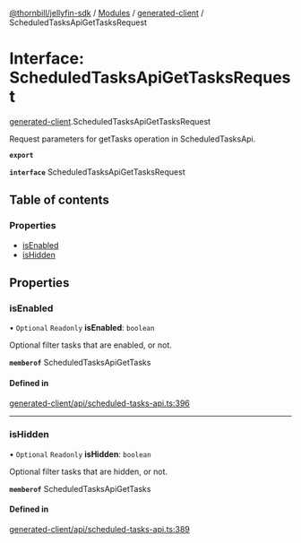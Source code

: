 [@thornbill/jellyfin-sdk](../README.md) / [Modules](../modules.md) / [generated-client](../modules/generated_client.md) / ScheduledTasksApiGetTasksRequest

# Interface: ScheduledTasksApiGetTasksRequest

[generated-client](../modules/generated_client.md).ScheduledTasksApiGetTasksRequest

Request parameters for getTasks operation in ScheduledTasksApi.

**`export`**

**`interface`** ScheduledTasksApiGetTasksRequest

## Table of contents

### Properties

- [isEnabled](generated_client.ScheduledTasksApiGetTasksRequest.md#isenabled)
- [isHidden](generated_client.ScheduledTasksApiGetTasksRequest.md#ishidden)

## Properties

### isEnabled

• `Optional` `Readonly` **isEnabled**: `boolean`

Optional filter tasks that are enabled, or not.

**`memberof`** ScheduledTasksApiGetTasks

#### Defined in

[generated-client/api/scheduled-tasks-api.ts:396](https://github.com/thornbill/jellyfin-sdk-typescript/blob/eb13db7/src/generated-client/api/scheduled-tasks-api.ts#L396)

___

### isHidden

• `Optional` `Readonly` **isHidden**: `boolean`

Optional filter tasks that are hidden, or not.

**`memberof`** ScheduledTasksApiGetTasks

#### Defined in

[generated-client/api/scheduled-tasks-api.ts:389](https://github.com/thornbill/jellyfin-sdk-typescript/blob/eb13db7/src/generated-client/api/scheduled-tasks-api.ts#L389)
